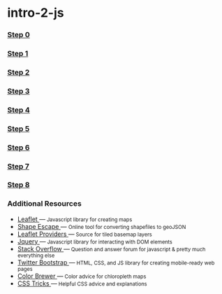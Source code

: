 # intro-2-js
### <a href="http://eslivinski.github.io/intro-2-js-allSteps/steps/00_emptydocs/"> Step 0</a>
### <a href="http://eslivinski.github.io/intro-2-js-allSteps/steps/01_step1/"> Step 1</a>
### <a href="http://eslivinski.github.io/intro-2-js-allSteps/steps/02_step2/"> Step 2</a>
### <a href="http://eslivinski.github.io/intro-2-js-allSteps/steps/03_step3/"> Step 3</a>
### <a href="http://eslivinski.github.io/intro-2-js-allSteps/steps/04_step4/"> Step 4</a>
### <a href="http://eslivinski.github.io/intro-2-js-allSteps/steps/05_step5/"> Step 5</a>
### <a href="http://eslivinski.github.io/intro-2-js-allSteps/steps/06_step6/"> Step 6</a>
### <a href="http://eslivinski.github.io/intro-2-js-allSteps/steps/07_step7/"> Step 7</a>
### <a href="http://eslivinski.github.io/intro-2-js-allSteps/steps/08_step8/"> Step 8</a>



<h3> Additional Resources</h3>
<ul>
	<li><a href="http://leafletjs.com/"> Leaflet </a> &mdash;<small> Javascript library for creating maps </small></li>
	<li><a href="http://shpescape.com/"> Shape Escape </a>&mdash; <small> Online tool for converting shapefiles to geoJSON </small></li>
	<li><a href="http://leaflet-extras.github.io/leaflet-providers/preview/"> Leaflet Providers </a>&mdash;<small> Source for tiled basemap layers</small></li>
	<li><a href="https://jquery.com/"> Jquery </a>&mdash;<small> Javascript library for interacting with DOM elements </small></li>
	<li><a href="http://stackoverflow.com/"> Stack Overflow </a>&mdash;<small> Question and answer forum for javascript & pretty much everything else </small></li>
	<li><a href="http://getbootstrap.com/"> Twitter Bootstrap </a>&mdash;<small> HTML, CSS, and JS library for creating mobile-ready web pages </small></li>
	<li><a href="http://colorbrewer2.org/"> Color Brewer </a>&mdash;<small> Color advice for chloropleth maps </small></li>
	<li><a href="https://css-tricks.com/"> CSS Tricks </a>&mdash;<small> Helpful CSS advice and explanations </small></li>
</ul>
